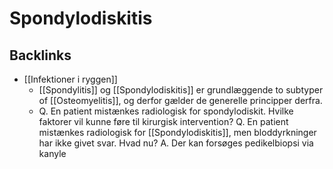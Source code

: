 # Spondylodiskitis
## Backlinks
* [[Infektioner i ryggen]]
	* [[Spondylitis]] og [[Spondylodiskitis]] er grundlæggende to subtyper of [[Osteomyelitis]], og derfor gælder de generelle principper derfra.
	* Q. En patient mistænkes radiologisk for spondylodiskit. Hvilke faktorer vil kunne føre til kirurgisk intervention? 
Q. En patient mistænkes radiologisk for [[Spondylodiskitis]], men bloddyrkninger har ikke givet svar. Hvad nu? 
A. Der kan forsøges pedikelbiopsi via kanyle

<!-- #anki/tag/med/Orto #anki/deck/Medicine -->

<!-- {BearID:2E1FF24C-39BF-4D7B-9FBC-DFDA514FDE1E-98900-0000BF60F85701B1} -->
